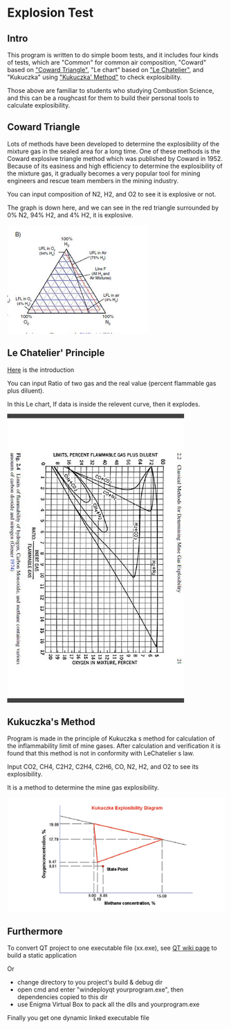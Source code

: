 # Explosion Test

## Intro

This program is written to do simple boom tests, and it includes four kinds of tests, which are "Common" for common air composition, "Coward" based on ["Coward Triangle"](https://github.com/TyeYeah/ExplosionTestQTDemo/blob/master/Coward.jpg), "Le chart" based on ["Le Chatelier"](https://github.com/TyeYeah/ExplosionTestQTDemo/blob/master/Le%20Chatelier.jpg), and "Kukuczka" using ["Kukuczka' Method"](https://github.com/TyeYeah/ExplosionTestQTDemo/blob/master/Kukuczka.png) to check explosibility.

Those above are familiar to students who studying Combustion Science, and this can be a roughcast for them to build their personal tools to calculate explosibility.

## Coward Triangle

Lots of methods have been developed to determine the explosibility of the mixture gas in the sealed area for a long time. One of these methods is the Coward explosive triangle method which was published by Coward in 1952. Because of its easiness and high efficiency to determine the explosibility of the mixture gas, it gradually becomes a very popular tool for mining engineers and rescue team members in the mining industry.

You can input composition of N2, H2, and O2 to see it is explosive or not.

The graph is down here, and we can see in the red triangle surrounded by 0% N2, 94% H2, and 4% H2, it is explosive.

!["Coward Triangle"](https://raw.githubusercontent.com/TyeYeah/ExplosionTestQTDemo/master/Coward.jpg)

## Le Chatelier' Principle

[Here](https://en.wikipedia.org/wiki/Le_Chatelier%27s_principle) is the introduction

You can input Ratio of two gas and the real value (percent flammable gas plus diluent).

In this Le chart, If data is inside the relevent curve, then it explodes.

!["Le Chatelier"](https://raw.githubusercontent.com/TyeYeah/ExplosionTestQTDemo/master/Le%20Chatelier.jpg)

## Kukuczka's Method

Program is made in the principle of Kukuczka s method for calculation of the inflammability limit of mine gases. After calculation and verification it is found that this method is not in conformity with LeChatelier s law.

Input CO2, CH4, C2H2, C2H4, C2H6, CO, N2, H2, and O2 to see its explosibility.

It is a method to determine the mine gas explosibility.

!["Kukuczka"](https://raw.githubusercontent.com/TyeYeah/ExplosionTestQTDemo/master/Kukuczka.png)

## Furthermore

To convert QT project to one executable file (xx.exe), see [QT wiki page](https://wiki.qt.io/Build_Standalone_Qt_Application_for_Windows) to build a static application

Or

- change directory to you project's build & debug dir
- open cmd and enter "windeployqt yourprogram.exe", then dependencies copied to this dir
- use Enigma Virtual Box to pack all the dlls and yourprogram.exe

Finally you get one dynamic linked executable file
